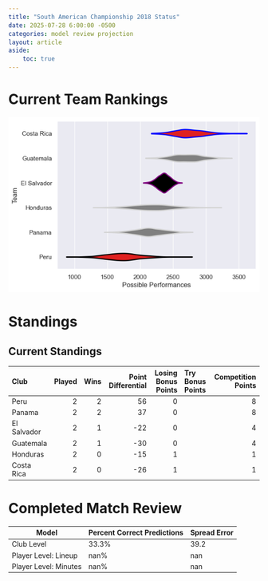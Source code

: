 ```yaml
---  
title: "South American Championship 2018 Status"  
date: 2025-07-28 6:00:00 -0500  
categories: model review projection  
layout: article  
aside:  
    toc: true  
---
```

# Current Team Rankings


![Club Rankings](plots/rankings_South_American_Championship_2018.png)
# Standings

## Current Standings


| Club        |   Played |   Wins |   Point Differential |   Losing Bonus Points | Try Bonus Points   |   Competition Points |
|:------------|---------:|-------:|---------------------:|----------------------:|:-------------------|---------------------:|
| Peru        |        2 |      2 |                   56 |                     0 |                    |                    8 |
| Panama      |        2 |      2 |                   37 |                     0 |                    |                    8 |
| El Salvador |        2 |      1 |                  -22 |                     0 |                    |                    4 |
| Guatemala   |        2 |      1 |                  -30 |                     0 |                    |                    4 |
| Honduras    |        2 |      0 |                  -15 |                     1 |                    |                    1 |
| Costa Rica  |        2 |      0 |                  -26 |                     1 |                    |                    1 |



# Completed Match Review


| Model | Percent Correct Predictions | Spread Error |
| ------ | ------ | ------ |
| Club Level | 33.3% | 39.2 |
| Player Level: Lineup | nan% | nan |
| Player Level: Minutes | nan% | nan |


